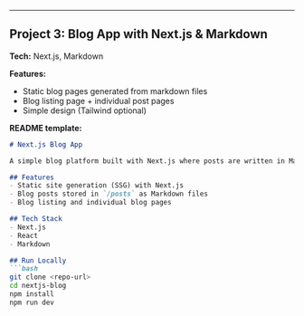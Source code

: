 
---

## Project 3: **Blog App with Next.js & Markdown**

**Tech:** Next.js, Markdown  

**Features:**
- Static blog pages generated from markdown files  
- Blog listing page + individual post pages  
- Simple design (Tailwind optional)  

**README template:**  
```markdown
# Next.js Blog App

A simple blog platform built with Next.js where posts are written in Markdown files.

## Features
- Static site generation (SSG) with Next.js
- Blog posts stored in `/posts` as Markdown files
- Blog listing and individual blog pages

## Tech Stack
- Next.js
- React
- Markdown

## Run Locally
```bash
git clone <repo-url>
cd nextjs-blog
npm install
npm run dev

